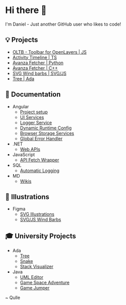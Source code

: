 # Hi there 👋

I'm Daniel - Just another GitHub user who likes to code!

## 💡 Projects
- [OLTB - Toolbar for OpenLayers | JS](https://github.com/qulle/oltb)
- [Activity Timeline | TS](https://github.com/qulle/activity-timeline)
- [Avanza Fetcher | Python](https://github.com/qulle/avanza-fetcher-py)
- [Avanza Fetcher | C++](https://github.com/qulle/avanza-fetcher-cpp)
- [SVG Wind barbs | SVG/JS](https://github.com/qulle/svg-wind-barbs)
- [Tree | Ada](https://github.com/qulle/tree)

## 🚀 Documentation
- Angular
    - [Project setup](https://github.com/qulle/angular-project-setup)
    - [UI Services](https://github.com/qulle/angular-ui-services)
    - [Logger Service](https://github.com/qulle/angular-logger-service)
    - [Dynamic Runtime Config](https://github.com/qulle/angular-dynamic-runtime-config)
    - [Browser Storage Services](https://github.com/qulle/angular-browser-storage-services)
    - [Global Error Handler](https://github.com/qulle/angular-global-error-handler)
- .NET
    - [Web APIs](https://github.com/qulle/dotnet-5-web-api-documentation)
- JavaScript
    - [API Fetch Wrapper](https://github.com/qulle/api-fetch-wrapper)
- SQL
    - [Automatic Logging](https://github.com/qulle/mssql-automatic-logging)
- MD
    - [Wikis](https://github.com/qulle/wikis)

## 🎨 Illustrations
- Figma
    - [SVG Illustrations](https://github.com/qulle/svg-illustrations)
    - [SVG/JS Wind Barbs](https://github.com/qulle/svg-wind-barbs)

## 🎓 University Projects
- Ada
    - [Tree](https://github.com/qulle/tree)
    - [Snake](https://github.com/qulle/snake)
    - [Stack Visualizer](https://github.com/qulle/stack-recursion-visualizer)
- Java
    - [UML Editor](https://github.com/qulle/quml-editor)
    - [Game Space Adventure](https://github.com/qulle/space-adventure)
    - [Game Jumper](https://github.com/qulle/cactus-jumper)

~ Qulle